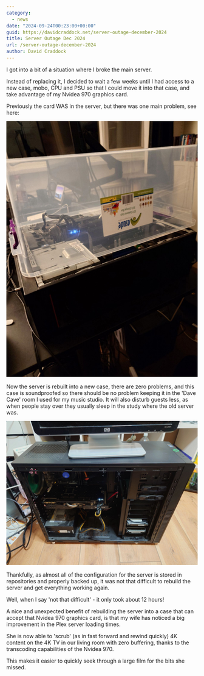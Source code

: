 ```yaml
---
category:
  - news
date: "2024-09-24T00:23:00+00:00"
guid: https://davidcraddock.net/server-outage-december-2024
title: Server Outage Dec 2024
url: /server-outage-december-2024
author: David Craddock
---
```


I got into a bit of a situation where I broke the main server.

Instead of replacing it, I decided to wait a few weeks until I had access to a new case, mobo, CPU and PSU so that I could move it into that case, and take advantage of my Nvidea 970 graphics card.

Previously the card WAS in the server, but there was one main problem, see here:

![image](oldserver.jpg)

Now the server is rebuilt into a new case, there are zero problems, and this case is soundproofed so there should be no problem keeping it in the 'Dave Cave' room I used for my music studio. It will also disturb guests less, as when people stay over they usually sleep in the study where the old server was.

![image](newserver.jpg)

Thankfully, as almost all of the configuration for the server is stored in repositories and properly backed up, it was not that difficult to rebuild the server and get everything working again.

Well, when I say 'not that difficult' - it only took about 12 hours!

A nice and unexpected benefit of rebuilding the server into a case that can accept that Nvidea 970 graphics card, is that my wife has noticed a big improvement in the Plex server loading times.

She is now able to 'scrub' (as in fast forward and rewind quickly) 4K content on the 4K TV in our living room with zero buffering, thanks to the transcoding capabilities of the Nvidea 970.

This makes it easier to quickly seek through a large film for the bits she missed.





